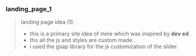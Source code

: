 ### landing_page_1
> landing page idea (1).
> - this is a primary site idea of mine which was inspired by **dev ed**.
> - tho all the js and styles are custom made .
> - i used the gsap library for the js customization of the slider.
